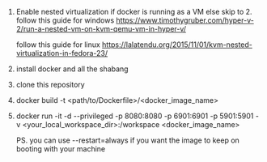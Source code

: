 1. Enable nested virtualization if docker is running as a VM else skip to 2.
	follow this guide for windows
	https://www.timothygruber.com/hyper-v-2/run-a-nested-vm-on-kvm-qemu-vm-in-hyper-v/
	
	follow this guide for linux
	https://lalatendu.org/2015/11/01/kvm-nested-virtualization-in-fedora-23/
	
2. install docker and all the shabang

3. clone this repository

4. docker build -t <path/to/Dockerfile>/<docker_image_name>

5. docker run -it -d --privileged -p 8080:8080 -p 6901:6901 -p 5901:5901 -v <your_local_workspace_dir>:/workspace <docker_image_name>

	PS. you can use --restart=always if you want the image to keep on booting with your machine

	
